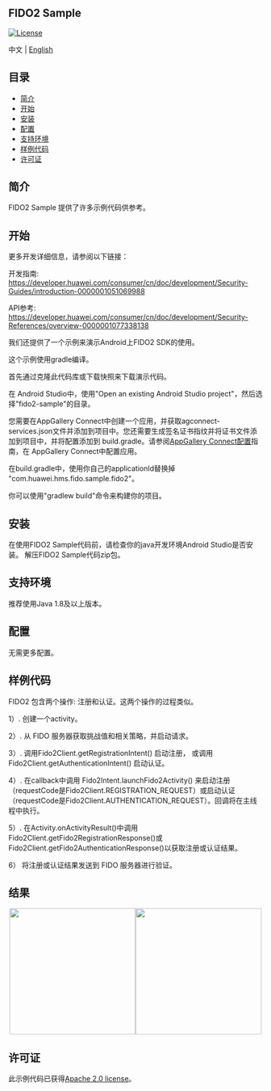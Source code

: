 ## FIDO2 Sample
[![License](https://img.shields.io/badge/Docs-hmsguides-brightgreen)](https://developer.huawei.com/consumer/cn/doc/development/HMSCore-Guides/introduction-0000001051069988)

中文 | [English](README.md)


## 目录

 * [简介](#简介)
 * [开始](#开始)
 * [安装](#安装)
 * [配置](#配置)
 * [支持环境](#支持环境)
 * [样例代码](#样例代码)
 * [许可证](#许可证)


## 简介
FIDO2 Sample 提供了许多示例代码供参考。

## 开始
更多开发详细信息，请参阅以下链接：

开发指南: https://developer.huawei.com/consumer/cn/doc/development/Security-Guides/introduction-0000001051069988

API参考: https://developer.huawei.com/consumer/cn/doc/development/Security-References/overview-0000001077338138

我们还提供了一个示例来演示Android上FIDO2 SDK的使用。

这个示例使用gradle编译。

首先通过克隆此代码库或下载快照来下载演示代码。

在 Android Studio中，使用"Open an existing Android Studio project"，然后选择"fido2-sample"的目录。

您需要在AppGallery Connect中创建一个应用，并获取agconnect-services.json文件并添加到项目中。您还需要生成签名证书指纹并将证书文件添加到项目中，并将配置添加到 build.gradle。请参阅[AppGallery Connect配置](https://developer.huawei.com/consumer/cn/doc/development/Security-Guides/config-agc-0000001050262772)指南，在 AppGallery Connect中配置应用。

在build.gradle中，使用你自己的applicationId替换掉 "com.huawei.hms.fido.sample.fido2"。

你可以使用"gradlew build"命令来构建你的项目。

## 安装
在使用FIDO2 Sample代码前，请检查你的java开发环境Android Studio是否安装。
解压FIDO2 Sample代码zip包。

## 支持环境
推荐使用Java 1.8及以上版本。

## 配置
无需更多配置。


## 样例代码

FIDO2 包含两个操作: 注册和认证。这两个操作的过程类似。

1）. 创建一个activity。

2）. 从 FIDO 服务器获取挑战值和相关策略，并启动请求。

3）. 调用Fido2Client.getRegistrationIntent() 启动注册， 或调用 Fido2Client.getAuthenticationIntent() 启动认证。

4）. 在callback中调用 Fido2Intent.launchFido2Activity() 来启动注册（requestCode是Fido2Client.REGISTRATION_REQUEST）或启动认证（requestCode是Fido2Client.AUTHENTICATION_REQUEST）。回调将在主线程中执行。

5）. 在Activity.onActivityResult()中调用Fido2Client.getFido2RegistrationResponse()或Fido2Client.getFido2AuthenticationResponse()以获取注册或认证结果。

6） 将注册或认证结果发送到 FIDO 服务器进行验证。


## 结果
<center class="half">
<img src="images/registration_result.png" width=250 /><img src="images/authentication_result.png" width=250 />
</center>

## 许可证
此示例代码已获得[Apache 2.0 license](http://www.apache.org/licenses/LICENSE-2.0)。
